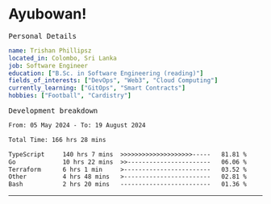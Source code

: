 # Ayubowan!

<samp>Personal Details</samp>

```yaml
name: Trishan Phillipsz
located_in: Colombo, Sri Lanka
job: Software Engineer
education: ["B.Sc. in Software Engineering (reading)"]
fields_of_interests: ["DevOps", "Web3", "Cloud Computing"]
currently_learning: ["GitOps", "Smart Contracts"]
hobbies: ["Football", "Cardistry"]
```

<samp>Development breakdown</samp>

<!--START_SECTION:waka-->

```txt
From: 05 May 2024 - To: 19 August 2024

Total Time: 166 hrs 28 mins

TypeScript     140 hrs 7 mins  >>>>>>>>>>>>>>>>>>>>-----   81.81 %
Go             10 hrs 22 mins  >>-----------------------   06.06 %
Terraform      6 hrs 1 min     >------------------------   03.52 %
Other          4 hrs 48 mins   >------------------------   02.81 %
Bash           2 hrs 20 mins   -------------------------   01.36 %
```

<!--END_SECTION:waka-->

---
